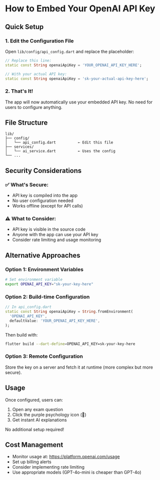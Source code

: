 # How to Embed Your OpenAI API Key

## Quick Setup

### 1. **Edit the Configuration File**
Open `lib/config/api_config.dart` and replace the placeholder:

```dart
// Replace this line:
static const String openaiApiKey = 'YOUR_OPENAI_API_KEY_HERE';

// With your actual API key:
static const String openaiApiKey = 'sk-your-actual-api-key-here';
```

### 2. **That's It!**
The app will now automatically use your embedded API key. No need for users to configure anything.

## File Structure

```
lib/
├── config/
│   └── api_config.dart          ← Edit this file
├── services/
│   └── ai_service.dart          ← Uses the config
└── ...
```

## Security Considerations

### ✅ **What's Secure:**
- API key is compiled into the app
- No user configuration needed
- Works offline (except for API calls)

### ⚠️ **What to Consider:**
- API key is visible in the source code
- Anyone with the app can use your API key
- Consider rate limiting and usage monitoring

## Alternative Approaches

### Option 1: Environment Variables
```bash
# Set environment variable
export OPENAI_API_KEY="sk-your-key-here"
```

### Option 2: Build-time Configuration
```dart
// In api_config.dart
static const String openaiApiKey = String.fromEnvironment(
  'OPENAI_API_KEY',
  defaultValue: 'YOUR_OPENAI_API_KEY_HERE',
);
```

Then build with:
```bash
flutter build --dart-define=OPENAI_API_KEY=sk-your-key-here
```

### Option 3: Remote Configuration
Store the key on a server and fetch it at runtime (more complex but more secure).

## Usage

Once configured, users can:
1. Open any exam question
2. Click the purple psychology icon (🧠)
3. Get instant AI explanations

No additional setup required!

## Cost Management

- Monitor usage at: https://platform.openai.com/usage
- Set up billing alerts
- Consider implementing rate limiting
- Use appropriate models (GPT-4o-mini is cheaper than GPT-4o) 